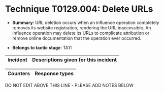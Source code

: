 # Technique T0129.004: Delete URLs

* **Summary**: URL deletion occurs when an influence operation completely removes its website registration,  rendering the URL inaccessible. An influence operation may delete its URLs to complicate  attribution or remove online documentation that the operation ever occurred.

* **Belongs to tactic stage**: TA11


| Incident | Descriptions given for this incident |
| -------- | -------------------- |



| Counters | Response types |
| -------- | -------------- |


DO NOT EDIT ABOVE THIS LINE - PLEASE ADD NOTES BELOW